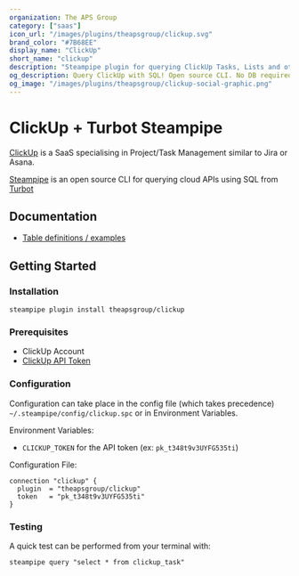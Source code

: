 ```yaml
---
organization: The APS Group
category: ["saas"]
icon_url: "/images/plugins/theapsgroup/clickup.svg"
brand_color: "#7B68EE"
display_name: "ClickUp"
short_name: "clickup"
description: "Steampipe plugin for querying ClickUp Tasks, Lists and other resources."
og_description: Query ClickUp with SQL! Open source CLI. No DB required.
og_image: "/images/plugins/theapsgroup/clickup-social-graphic.png"
---
```


# ClickUp + Turbot Steampipe

[ClickUp](https://clickup.com/) is a SaaS specialising in Project/Task Management similar to Jira or Asana.

[Steampipe](https://steampipe.io/) is an open source CLI for querying cloud APIs using SQL from [Turbot](https://turbot.com/)

## Documentation

- [Table definitions / examples](https://hub.steampipe.io/plugins/theapsgroup/clickup/tables)

## Getting Started

### Installation

```shell
steampipe plugin install theapsgroup/clickup
```

### Prerequisites

- ClickUp Account
- [ClickUp API Token](https://clickup.com/api/developer-portal/authentication#personal-token)

### Configuration

Configuration can take place in the config file (which takes precedence) `~/.steampipe/config/clickup.spc` or in Environment Variables.

Environment Variables:
- `CLICKUP_TOKEN` for the API token (ex: `pk_t348t9v3UYFG535ti`)

Configuration File:

```hcl
connection "clickup" {
  plugin  = "theapsgroup/clickup"
  token   = "pk_t348t9v3UYFG535ti"
}
```

### Testing

A quick test can be performed from your terminal with:

```shell
steampipe query "select * from clickup_task"
```
